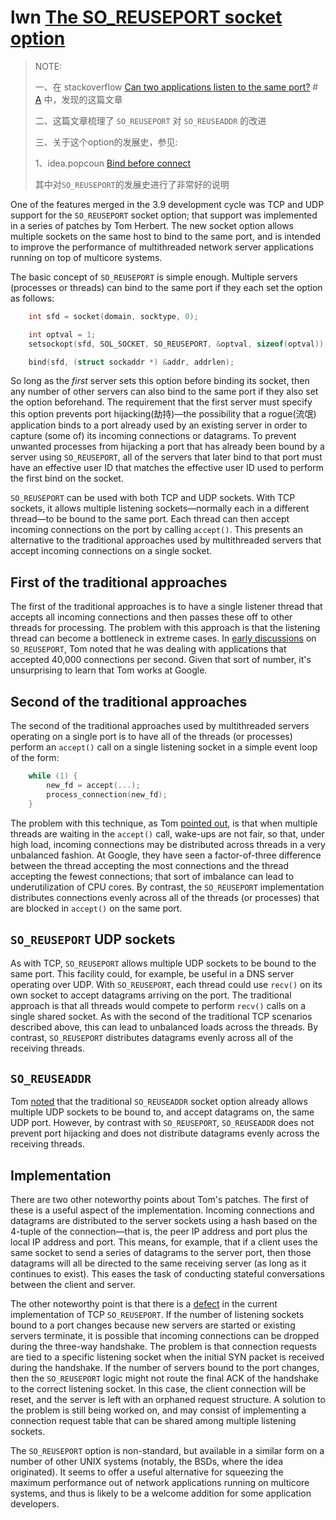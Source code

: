 # lwn [The SO_REUSEPORT socket option](https://lwn.net/Articles/542629/)

> NOTE: 
>
> 一、在 stackoverflow [Can two applications listen to the same port?](https://stackoverflow.com/questions/1694144/can-two-applications-listen-to-the-same-port) # [A](https://stackoverflow.com/a/1694148) 中，发现的这篇文章
>
> 二、这篇文章梳理了 `SO_REUSEPORT` 对 `SO_REUSEADDR` 的改进
>
> 三、关于这个option的发展史，参见: 
>
> 1、idea.popcoun [Bind before connect](https://idea.popcount.org/2014-04-03-bind-before-connect/)
>
> 其中对`SO_REUSEPORT`的发展史进行了非常好的说明

One of the features merged in the 3.9 development cycle was TCP and UDP support for the `SO_REUSEPORT` socket option; that support was implemented in a series of patches by Tom Herbert. The new socket option allows multiple sockets on the same host to bind to the same port, and is intended to improve the performance of multithreaded network server applications running on top of multicore systems.

The basic concept of `SO_REUSEPORT` is simple enough. Multiple servers (processes or threads) can bind to the same port if they each set the option as follows:

```c
    int sfd = socket(domain, socktype, 0);

    int optval = 1;
    setsockopt(sfd, SOL_SOCKET, SO_REUSEPORT, &optval, sizeof(optval));

    bind(sfd, (struct sockaddr *) &addr, addrlen);
```

So long as the *first* server sets this option before binding its socket, then any number of other servers can also bind to the same port if they also set the option beforehand. The requirement that the first server must specify this option prevents port hijacking(劫持)—the possibility that a rogue(流氓) application binds to a port already used by an existing server in order to capture (some of) its incoming connections or datagrams. To prevent unwanted processes from hijacking a port that has already been bound by a server using `SO_REUSEPORT`, all of the servers that later bind to that port must have an effective user ID that matches the effective user ID used to perform the first bind on the socket.

`SO_REUSEPORT` can be used with both TCP and UDP sockets. With TCP sockets, it allows multiple listening sockets—normally each in a different thread—to be bound to the same port. Each thread can then accept incoming connections on the port by calling `accept()`. This presents an alternative to the traditional approaches used by multithreaded servers that accept incoming connections on a single socket.

## First of the traditional approaches

The first of the traditional approaches is to have a single listener thread that accepts all incoming connections and then passes these off to other threads for processing. The problem with this approach is that the listening thread can become a bottleneck in extreme cases. In [early discussions](http://thread.gmane.org/gmane.linux.network/102140/focus=102150) on `SO_REUSEPORT`, Tom noted that he was dealing with applications that accepted 40,000 connections per second. Given that sort of number, it's unsurprising to learn that Tom works at Google.



## Second of the traditional approaches

The second of the traditional approaches used by multithreaded servers operating on a single port is to have all of the threads (or processes) perform an `accept()` call on a single listening socket in a simple event loop of the form:

```C
    while (1) {
        new_fd = accept(...);
        process_connection(new_fd);
    }
```

The problem with this technique, as Tom [pointed out](https://lwn.net/Articles/542718/), is that when multiple threads are waiting in the `accept()` call, wake-ups are not fair, so that, under high load, incoming connections may be distributed across threads in a very unbalanced fashion. At Google, they have seen a factor-of-three difference between the thread accepting the most connections and the thread accepting the fewest connections; that sort of imbalance can lead to underutilization of CPU cores. By contrast, the `SO_REUSEPORT` implementation distributes connections evenly across all of the threads (or processes) that are blocked in `accept()` on the same port.

## `SO_REUSEPORT` UDP sockets 

As with TCP, `SO_REUSEPORT` allows multiple UDP sockets to be bound to the same port. This facility could, for example, be useful in a DNS server operating over UDP. With `SO_REUSEPORT`, each thread could use `recv()` on its own socket to accept datagrams arriving on the port. The traditional approach is that all threads would compete to perform `recv()` calls on a single shared socket. As with the second of the traditional TCP scenarios described above, this can lead to unbalanced loads across the threads. By contrast, `SO_REUSEPORT` distributes datagrams evenly across all of the receiving threads.

## `SO_REUSEADDR` 

Tom [noted](https://lwn.net/Articles/542728/) that the traditional `SO_REUSEADDR` socket option already allows multiple UDP sockets to be bound to, and accept datagrams on, the same UDP port. However, by contrast with `SO_REUSEPORT`, `SO_REUSEADDR` does not prevent port hijacking and does not distribute datagrams evenly across the receiving threads.

## Implementation

There are two other noteworthy points about Tom's patches. The first of these is a useful aspect of the implementation. Incoming connections and datagrams are distributed to the server sockets using a hash based on the 4-tuple of the connection—that is, the peer IP address and port plus the local IP address and port. This means, for example, that if a client uses the same socket to send a series of datagrams to the server port, then those datagrams will all be directed to the same receiving server (as long as it continues to exist). This eases the task of conducting stateful conversations between the client and server.

The other noteworthy point is that there is a [defect](https://lwn.net/Articles/542738/) in the current implementation of TCP `SO_REUSEPORT`. If the number of listening sockets bound to a port changes because new servers are started or existing servers terminate, it is possible that incoming connections can be dropped during the three-way handshake. The problem is that connection requests are tied to a specific listening socket when the initial SYN packet is received during the handshake. If the number of servers bound to the port changes, then the `SO_REUSEPORT` logic might not route the final ACK of the handshake to the correct listening socket. In this case, the client connection will be reset, and the server is left with an orphaned request structure. A solution to the problem is still being worked on, and may consist of implementing a connection request table that can be shared among multiple listening sockets.

The `SO_REUSEPORT` option is non-standard, but available in a similar form on a number of other UNIX systems (notably, the BSDs, where the idea originated). It seems to offer a useful alternative for squeezing the maximum performance out of network applications running on multicore systems, and thus is likely to be a welcome addition for some application developers.